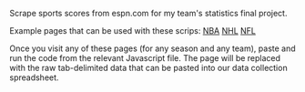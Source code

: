 Scrape sports scores from espn.com for my team's statistics final project.

Example pages that can be used with these scrips:
[NBA](http://espn.go.com/nba/team/schedule/_/name/atl/year/2012/atlanta-hawks)
[NHL](http://espn.go.com/nhl/team/schedule/_/name/ana/year/2012/anaheim-ducks)
[NFL](http://espn.go.com/nfl/team/schedule/_/name/ari/year/2011)

Once you visit any of these pages (for any season and any team), paste and run the code from the relevant Javascript file. The page will be replaced with the raw tab-delimited data that can be pasted into our data collection spreadsheet.
